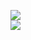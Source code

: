 [![](https://img.shields.io/badge/Made%20With-Github%20Spray-lightgrey.svg?style=for-the-badge&logo=github)](https://github.com/Annihil/github-spray#21331)  
[![](https://i.imgur.com/2DrTn0Z.gif)](https://github.com/Annihil/github-spray)